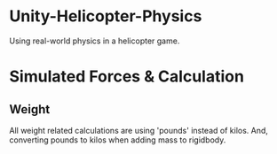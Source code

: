 # Unity-Helicopter-Physics

Using real-world physics in a helicopter game.


# Simulated Forces & Calculation

## Weight

All weight related calculations are using 'pounds' instead of kilos. And, converting pounds to kilos when adding mass to rigidbody.


